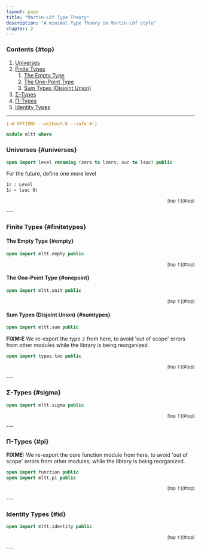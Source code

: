 ```yaml
---
layout: page
title: "Martin-Löf Type Theory"
description: "A minimal Type Theory in Martin-Löf style"
chapter: 2
---
```


### Contents {#top}

1. [Universes](#universes)
1. [Finite Types](#finitetypes)
   1. [The Empty Type](#empty)
   1. [The One-Point Type](#onepoint)
   1. [Sum Types (Disjoint Union)](#sumtypes)
1. [Σ-Types](#sigma)
1. [Π-Types](#pi)
1. [Identity Types](#id)

--------------------------------------------------------

```agda
{-# OPTIONS --without-K --safe #-}

module mltt where
```

### Universes {#universes}

```agda
open import level renaming (zero to lzero; suc to lsuc) public
```
For the future, define one more level
```agda
1ℓ : Level
1ℓ = lsuc 0ℓ
```

<p style="font-size: smaller; text-align: right">[top ⇑](#top)</p>
---

### Finite Types {#finitetypes}

#### The Empty Type {#empty}

```agda
open import mltt.empty public
```
<p style="font-size: smaller; text-align: right">[top ⇑](#top)</p>

#### The One-Point Type {#onepoint}

```agda
open import mltt.unit public
```
<p style="font-size: smaller; text-align: right">[top ⇑](#top)</p>


#### Sum Types (Disjoint Union) {#sumtypes}

```agda
open import mltt.sum public
```

**FIXM:E** We re-export the type 𝟚 from here, to avoid 'out of scope'
errors from other modules while the library is being reorganized.

```agda
open import types.two public
```

<p style="font-size: smaller; text-align: right">[top ⇑](#top)</p>
---

### Σ-Types {#sigma}

```agda
open import mltt.sigma public
```

<p style="font-size: smaller; text-align: right">[top ⇑](#top)</p>
---

### Π-Types {#pi}

**FIXME:** We re-export the core function module from here, to avoid
'out of scope' errors from other modules, while the library is being
reorganized.

```agda
open import function public
open import mltt.pi public
```

<p style="font-size: smaller; text-align: right">[top ⇑](#top)</p>
---

### Identity Types {#id}

```agda
open import mltt.identity public
```
<p style="font-size: smaller; text-align: right">[top ⇑](#top)</p>
---
